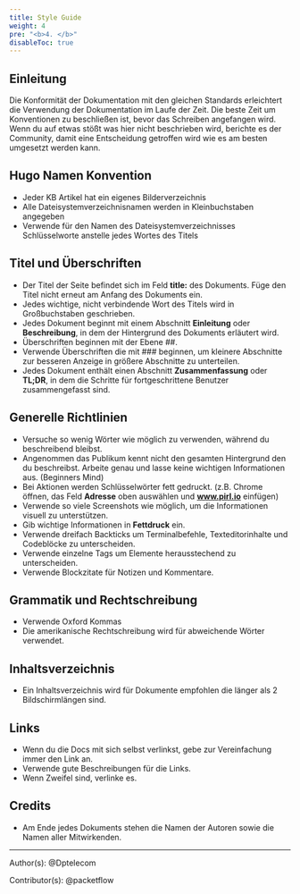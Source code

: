```yaml
---
title: Style Guide
weight: 4
pre: "<b>4. </b>"
disableToc: true
---
```


## Einleitung

Die Konformität der Dokumentation mit den gleichen Standards erleichtert die Verwendung der Dokumentation im Laufe der Zeit. Die beste Zeit um Konventionen zu beschließen ist, bevor das Schreiben angefangen wird. Wenn du auf etwas stößt was hier nicht beschrieben wird, berichte es der Community, damit eine Entscheidung getroffen wird wie es am besten umgesetzt werden kann.

## Hugo Namen Konvention

* Jeder KB Artikel hat ein eigenes Bilderverzeichnis
* Alle Dateisystemverzeichnisnamen werden in Kleinbuchstaben angegeben
* Verwende für den Namen des Dateisystemverzeichnisses Schlüsselworte anstelle jedes Wortes des Titels

## Titel und Überschriften

* Der Titel der Seite befindet sich im Feld **title:** des Dokuments. Füge den Titel nicht erneut am Anfang des Dokuments ein.
* Jedes wichtige, nicht verbindende Wort des Titels wird in Großbuchstaben geschrieben.
* Jedes Dokument beginnt mit einem Abschnitt **Einleitung** oder **Beschreibung**, in dem der Hintergrund des Dokuments erläutert wird.
* Überschriften beginnen mit der Ebene ##.
* Verwende Überschriften die mit ### beginnen, um kleinere Abschnitte zur besseren Anzeige in größere Abschnitte zu unterteilen.
* Jedes Dokument enthält einen Abschnitt **Zusammenfassung** oder **TL;DR**, in dem die Schritte für fortgeschrittene Benutzer zusammengefasst sind.

## Generelle Richtlinien

* Versuche so wenig Wörter wie möglich zu verwenden, während du beschreibend bleibst.
* Angenommen das Publikum kennt nicht den gesamten Hintergrund den du beschreibst. Arbeite genau und lasse keine wichtigen Informationen aus. (Beginners Mind)
* Bei Aktionen werden Schlüsselwörter fett gedruckt. (z.B. Chrome öffnen, das Feld **Adresse** oben auswählen und **www.pirl.io** einfügen)
* Verwende so viele Screenshots wie möglich, um die Informationen visuell zu unterstützen.
* Gib wichtige Informationen in **Fettdruck** ein.
* Verwende dreifach Backticks um Terminalbefehle, Texteditorinhalte und Codeblöcke zu unterscheiden.
* Verwende einzelne Tags um Elemente herausstechend zu unterscheiden.
* Verwende Blockzitate für Notizen und Kommentare.

## Grammatik und Rechtschreibung

* Verwende Oxford Kommas
* Die amerikanische Rechtschreibung wird für abweichende Wörter verwendet.

## Inhaltsverzeichnis

* Ein Inhaltsverzeichnis wird für Dokumente empfohlen die länger als 2 Bildschirmlängen sind.

## Links

* Wenn du die Docs mit sich selbst verlinkst, gebe zur Vereinfachung immer den Link an.
* Verwende gute Beschreibungen für die Links.
* Wenn Zweifel sind, verlinke es.

## Credits

* Am Ende jedes Dokuments stehen die Namen der Autoren sowie die Namen aller Mitwirkenden.




---
Author(s):
@Dptelecom


Contributor(s):
@packetflow